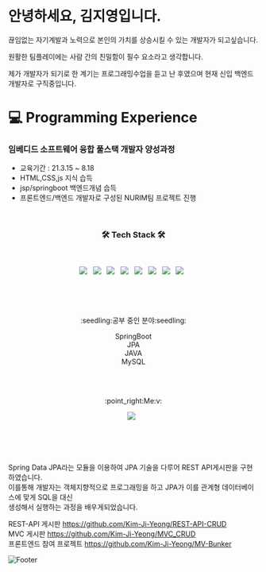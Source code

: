 
# 안녕하세요, 김지영입니다.

끊임없는 자기계발과 노력으로 본인의 가치를 상승시킬 수 있는 개발자가 되고싶습니다.

원활한 팀플레이에는 사람 간의 친밀함이 필수 요소라고 생각합니다.

제가 개발자가 되기로 한 계기는 프로그래밍수업을 듣고 난 후였으며 현재 신입 백엔드 개발자로 구직중입니다.



# 💻 Programming Experience

### 임베디드 소프트웨어 융합 풀스택 개발자 양성과정

- 교육기간 : 21.3.15 ~ 8.18
- HTML,CSS,js 지식 습득
- jsp/springboot 백엔드개념 습득
- 프론트엔드/백엔드 개발자로 구성된 NURIM팀 프로젝트 진행



<br>
<h3 align="center"><b>🛠 Tech Stack 🛠</b></h3>
</br>
<p align="center">
  <img src="https://img.shields.io/badge/Java-1F6B75?style=flat&logo=OpenJDK&logoColor=white"/> &nbsp
<img src="https://img.shields.io/badge/HTML5-E34F26?style=plastic-square&logo=HTML5&logoColor=white"/></a> &nbsp
<img src="https://img.shields.io/badge/CSS3-1572B6?style=plastic-square&logo=CSS3&logoColor=white"/></a> &nbsp
<img src="https://img.shields.io/badge/JavaScript-F7DF1E?style=plastic-square&logo=JavaScript&logoColor=white"/></a> &nbsp
<!-- <img src="https://img.shields.io/badge/Android-3DDC84?style=plastic-square&logo=Android&logoColor=white"/></a> &nbsp -->
<img src="https://img.shields.io/badge/MySQL-4479A1?style=plastic-square&logo=MySQL&logoColor=white"/></a> &nbsp 
<img src="https://img.shields.io/badge/SringBoot-6DB33F?style=plastic-square&logo=SringBoot&logoColor=white"/></a> &nbsp 
<img src="https://img.shields.io/badge/Bootstrap-7952B3?style=plastic-square&logo=Bootstrap&logoColor=white"/></a> &nbsp 
<img src="https://img.shields.io/badge/PostsgresSQL-4169E1?style=plastic-square&logo=PostsgresSQL&logoColor=white"/></a> &nbsp 


</p>
</br>
</br>
</br>
<p align="center">
:seedling:공부 중인 분야:seedling: </br>
<p align="center">
SpringBoot</br>
JPA</br>
JAVA</br>
MySQL
</p>
</br></br>


<p align="center">
:point_right:Me:v:
<p align="center">
<a href="https://velog.io/@yeong6415"><img src="https://img.shields.io/badge/Vlog-20C997?style=plastic-square&logo=Vlog&logoColor=white"/></a> &nbsp


</br></br></br></br>
Spring Data JPA라는 모듈을 이용하여 JPA 기술을 다루어 REST API게시판을 구현하였습니다.</br>
이를통해 개발자는 객체지향적으로 프로그래밍을 하고 JPA가 이를 관계형 데이터베이스에 맞게 SQL을 대신 </br>생성해서 실행하는 과정을 배우게되었습니다.

REST-API 게시판 https://github.com/Kim-Ji-Yeong/REST-API-CRUD</br>
MVC 게시판 https://github.com/Kim-Ji-Yeong/MVC_CRUD</br>
프론트엔드 참여 프로젝트 https://github.com/Kim-Ji-Yeong/MV-Bunker
<br>

![Footer](https://capsule-render.vercel.app/api?type=waving&color=auto&height=200&section=footer)

